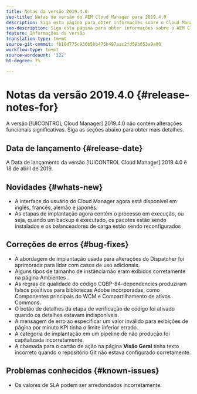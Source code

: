```yaml
---
title: Notas da versão 2019.4.0
seo-title: Notas de versão do AEM Cloud Manager para 2019.4.0
description: Siga esta página para obter informações sobre o Cloud Manager Versão 2019.4.0.
seo-description: Siga esta página para obter informações sobre o AEM Cloud Manager Versão 2019.4.0.
feature: Informações da versão
translation-type: tm+mt
source-git-commit: fb10d775c930b5bb475b497aac2fd59b053a9a00
workflow-type: tm+mt
source-wordcount: '222'
ht-degree: 7%

---
```



# Notas da versão 2019.4.0 {#release-notes-for}

A versão [!UICONTROL Cloud Manager] 2019.4.0 não contém alterações funcionais significativas. Siga as seções abaixo para obter mais detalhes.

## Data de lançamento {#release-date}

A Data de lançamento da versão [!UICONTROL Cloud Manager] 2019.4.0 é 18 de abril de 2019.

## Novidades {#whats-new}

* A interface do usuário do Cloud Manager agora está disponível em inglês, francês, alemão e japonês.
* As etapas de implantação agora contêm o processo em execução, ou seja, quando um backup é executado, os pacotes estão sendo instalados e os balanceadores de carga estão sendo reconfigurados

## Correções de erros {#bug-fixes}

* A abordagem de implantação usada para alterações do Dispatcher foi aprimorada para lidar com casos de uso adicionais.
* Alguns tipos de tamanho de instância não eram exibidos corretamente na página Ambientes .
* As regras de qualidade do código CQBP-84-dependencies produziram falsos positivos para bibliotecas Adobe incorporadas, como Componentes principais do WCM e Compartilhamento de ativos Commons.
* O botão de detalhes da etapa de verificação de código foi ativado quando os detalhes estavam indisponíveis.
* A mensagem de erro ao especificar um valor inválido para exibições de página por minuto KPI tinha o limite inferior errado.
* A categoria de implantação em um pipeline de não produção foi capitalizada incorretamente.
* A chamada para o cartão de ação na página **Visão Geral** tinha texto incorreto quando o repositório Git não estava configurado corretamente.

## Problemas conhecidos {#known-issues}

* Os valores de SLA podem ser arredondados incorretamente.
